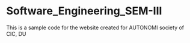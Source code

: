 # Software_Engineering_SEM-III
This is a sample code for the website created for AUTONOMI society of CIC, DU
